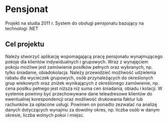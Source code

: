 # Pensjonat
Projekt na studia 2011 r. System do obsługi pensjonatu bazujący na technologi .NET

## Cel projektu

Należy stworzyć aplikację wspomagającą pracę pensjonatu wynajmującego pokoje dla klientów indywidualnych i grupowych. Wraz z wynajęciem pokoju możliwe jest zamówienie posiłków pełnych oraz wybranych, np. tylko śniadanie, obiadokolacja. Należy przewidzieć możliwość udzielenia rabatu dla wycieczek grupowych, osób przynależących do określonych grup wiekowych oraz zniżek wynikających z określonego zamówienie, np. cena posiłku pełnego jest niższa niż suma cen śniadania, obiadu i kolacji. W systemie powinny być przechowywane dane teleadresowe klientów do ewentualnej korespondencji oraz możliwość drukowania faktur lub rachunków za opłacone usługi. Powinien on ponadto zezwalać na analizę danych dotyczących wynajmu za dowolny okres, np. liczba osób w danym okresie, liczba wolnych pokoi i miejsc.
